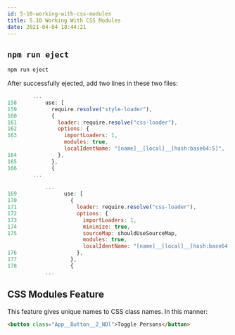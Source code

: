 ```yaml
---
id: 5-10-working-with-css-modules
title: 5.10 Working With CSS Modules
date: 2021-04-04 18:44:21
---
```


## `npm run eject`

```bash npm2yarn
npm run eject
```

After successfully ejected, add two lines in these two files:

```js title="config/webpack.config.dev.js" {8-9}
        ...
158         use: [
159           require.resolve("style-loader"),
160           {
161             loader: require.resolve("css-loader"),
162             options: {
163               importLoaders: 1,
                  modules: true,
                  localIdentName: "[name]__[local]__[hash:base64:5]",
164             },
165           },
166           {
        ...
```

```js title="config/webpack.config.prod.js" {9-10}
            ...
169               use: [
170                 {
171                   loader: require.resolve("css-loader"),
172                   options: {
173                     importLoaders: 1,
174                     minimize: true,
175                     sourceMap: shouldUseSourceMap,
                        modules: true,
                        localIdentName: "[name]__[local]__[hash:base64:5]",
176                   },
177                 },
178                 {
            ...
```

## CSS Modules Feature

This feature gives unique names to CSS class names. In this manner:

```html
<button class="App__Button__2_NDl">Toggle Persons</button>
```
